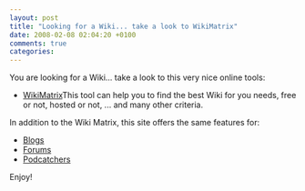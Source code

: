 ```yaml
---
layout: post
title: "Looking for a Wiki... take a look to WikiMatrix"
date: 2008-02-08 02:04:20 +0100
comments: true
categories:
---
```

You are looking for a Wiki... take a look to this very nice online tools:

* [WikiMatrix](http://www.wikimatrix.org/)This tool can help you to find the best Wiki for you needs, free or not, hosted or not, ... and many other criteria.

In addition to the Wiki Matrix, this site offers the same features for:

* [Blogs](http://www.weblogmatrix.org/)
* [Forums](http://www.forummatrix.org/)
* [Podcatchers](http://www.podcatchermatrix.org/)

Enjoy!
